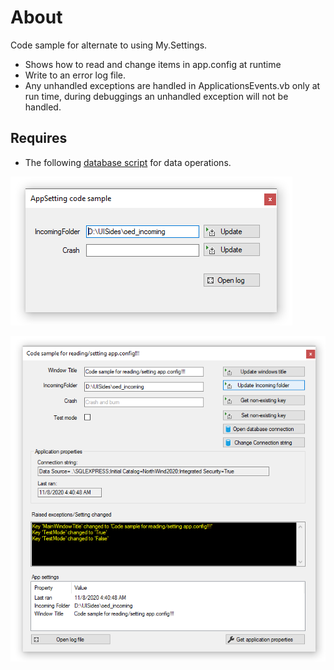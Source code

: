 ﻿# About

Code sample for alternate to using My.Settings.

- Shows how to read and change items in app.config at runtime
- Write to an error log file.
- Any unhandled exceptions are handled in ApplicationsEvents.vb only at run time, during debuggings an unhandled exception will not be handled.

## Requires

- The following [database script](https://gist.github.com/karenpayneoregon/9bdf1a7d5310ac1d562b2326d79d6038) for data operations.

 
![screenshot](../assets/AppSettingsDemoScreen.png)

![screen1](../assets/MyAppAlternateSettings.png)